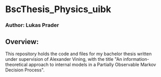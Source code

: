 # BscThesis_Physics_uibk
### Author: Lukas Prader

## Overview: 
This repository holds the code and files for my bachelor thesis written under supervision of Alexander Vining, with the title "An information-theoretical approach to internal models in a Partially Observable Markov Decision Process".
